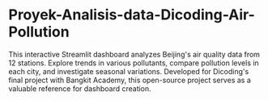 # Proyek-Analisis-data-Dicoding-Air-Pollution
This interactive Streamlit dashboard analyzes Beijing's air quality data from 12 stations. Explore trends in various pollutants, compare pollution levels in each city, and investigate seasonal variations. Developed for Dicoding's final project with Bangkit Academy, this open-source project serves as a valuable reference for dashboard creation.
